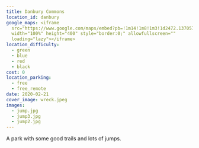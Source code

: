 ```yaml
---
title: Danbury Commons
location_id: danbury
google_maps: <iframe
  src="https://www.google.com/maps/embed?pb=!1m14!1m8!1m3!1d2472.137057681558!2d0.573274!3d51.712235!3m2!1i1024!2i768!4f13.1!3m3!1m2!1s0x0%3A0x154ea2ad677969a6!2sPark!5e0!3m2!1sen!2sbg!4v1614257055143!5m2!1sen!2sbg"
  width="100%" height="400" style="border:0;" allowfullscreen=""
  loading="lazy"></iframe>
location_difficulty:
  - green
  - blue
  - red
  - black
cost: 0
location_parking:
  - free
  - free_remote
date: 2020-02-21
cover_image: wreck.jpeg
images:
  - jump.jpg
  - jump3.jpg
  - jump2.jpg
---
```

A park with some good trails and lots of jumps.